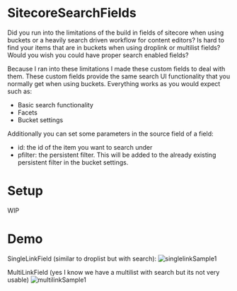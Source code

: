 # SitecoreSearchFields

Did you run into the limitations of the build in fields of sitecore when using buckets or a heavily search driven workflow for content editors? Is hard to find your items that are in buckets when using droplink or multilist fields? Would you wish you could have proper search enabled fields? 

Because I ran into these limitations I made these custom fields to deal with them. These custom fields provide the same search UI functionality that you normally get when using buckets. Everything works as you would expect such as:
- Basic search functionality
- Facets
- Bucket settings

Additionally you can set some parameters in the source field of a field:
- id: the id of the item you want to search under
- pfilter: the persistent filter. This will be added to the already existing persistent filter in the bucket settings.

# Setup
 
WIP

# Demo

SingleLinkField (similar to droplist but with search):
![singlelinkSample1](https://user-images.githubusercontent.com/19387223/66863388-30d4e380-ef93-11e9-9594-3fe0396e3017.gif)

MultiLinkField (yes I know we have a multilist with search but its not very usable)
![multilinkSample1](https://user-images.githubusercontent.com/19387223/66863390-329ea700-ef93-11e9-89ad-081105331e3b.gif)
